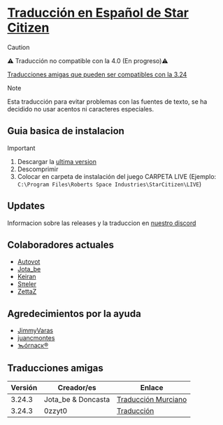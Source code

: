 # [Traducción en Español de Star Citizen](https://discord.gg/aggMUUM4Xr)

> [!CAUTION]
> ⚠️ Traducción no compatible con la 4.0 (En progreso)⚠️
>
>  [Traducciones amigas que pueden ser compatibles con la 3.24](#traducciones-amigas)

> [!NOTE]
> Esta traducción para evitar problemas con las fuentes de texto, se ha decidido no usar acentos ni caracteres especiales.

## Guia basica de instalacion

> [!IMPORTANT]
> 1) Descargar la [ultima version](https://github.com/Autovot/SC_Spanish_SOK/releases)
> 2) Descomprimir
> 3) Colocar en carpeta de instalación del juego CARPETA LIVE (Ejemplo: `C:\Program Files\Roberts Space Industries\StarCitizen\LIVE`)

## Updates

Informacion sobre las releases y la traduccion en [nuestro discord](https://discord.gg/aggMUUM4Xr)

## Colaboradores actuales

* [Autovot](https://github.com/Autovot)
* [Jota_be](https://www.twitch.tv/jota_be)
* [Keiran](https://github.com/darkcidx)
* [Sπeler](https://www.twitch.tv/spielerwan)
* [ZettaZ](https://github.com/zzettazz)

## Agredecimientos por la ayuda

* [JimmyVaras](https://github.com/JimmyVaras)
* [juancmontes](https://github.com/juancmontes)
* [𐒝órnacκ®](https://github.com/gauria)

## Traducciones amigas

| Versión | Creador/es         | Enlace                                                                                  |
|---------|--------------------|-----------------------------------------------------------------------------------------|
| 3.24.3  | Jota_be & Doncasta | [Traducción Murciano](https://github.com/Doncasta1996/Star-Citizen-Spanish)             |
| 3.24.3  | 0zzyt0             | [Traducción](https://mega.nz/file/TNVkCbgb#u-9CnJ-BJOpvKPI2yV1Q_eLAvUwTWwY2UdrAmuachos) |
